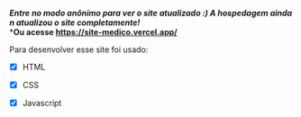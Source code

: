 ***Entre no modo anônimo para ver o site atualizado :) A hospedagem ainda n atualizou o site completamente!*** <br>
***Ou acesse https://site-medico.vercel.app/**

Para desenvolver esse site foi usado:
- [x] HTML
- [x] CSS
- [x] Javascript



